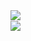 <img align="left" src="https://github-readme-stats.vercel.app/api?username=SmaZone2020">
<br/>
<img align="left" src="https://github-readme-stats.vercel.app/api/top-langs/?username=SmaZone2020">
